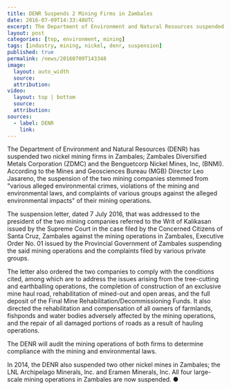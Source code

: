 ```yaml
---
title: DENR Suspends 2 Mining Firms in Zambales
date: 2016-07-09T14:33:48UTC
excerpt: The Department of Environment and Natural Resources suspended two nickel mining firms in Zambales on 7 July due to alleged environmental crimes, violation of mining and environmental laws.
layout: post
categories: [top, environment, mining]
tags: [industry, mining, nickel, denr, suspension]
published: true
permalink: /news/20160709T143348
image:
  layout: auto_width
  source: 
  attribution: 
video:
  layout: top | bottom
  source: 
  attribution:
sources:
  - label: DENR
    link:
---
```



The Department of Environment and Natural Resources (DENR) has suspended two nickel mining firms in Zambales; Zambales Diversified Metals Corporation (ZDMC) and the Benguetcorp Nickel Mines, Inc, (BNMI).
According to the Mines and Geosciences Bureau (MGB) Director Leo Jasareno, the suspension of the two mining companies stemmed from "various alleged environmental crimes, violations of the mining and environmental laws, and complaints of various groups against the alleged environmental impacts" of their mining operations.

The suspension letter, dated 7 July 2016, that was addressed to the president of the two mining companies referred to the Writ of Kalikasan issued by the Supreme Court in the case filed by the Concerned Citizens of Santa Cruz, Zambales against the mining operations in Zambales, Executive Order No. 01 issued by the Provincial Government of Zambales suspending the said mining operations and the complaints filed by various private groups.

The letter also ordered the two companies to comply with the conditions cited, among which are to address the issues arising from the tree-cutting and earthballing operations, the completion of construction of an exclusive mine haul road, rehabilitation of mined-out and open areas, and the full deposit of the Final Mine Rehabilitation/Decommissioning Funds.
It also directed the rehabilitation and compensation of all owners of farmlands, fishponds and water bodies adversely affected by the mining operations, and the repair of all damaged portions of roads as a result of hauling operations.

The DENR will audit the mining operations of both firms to determine compliance with the mining and environmental laws.

In 2014, the DENR also suspended two other nickel mines in Zambales; the LNL Archipelago Minerals, lnc. and Eramen Minerals, Inc.
All four large-scale mining operations in Zambales are now suspended.
&#x25cf;

